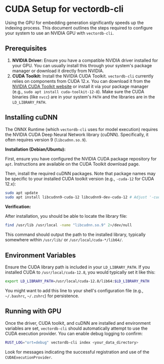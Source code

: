 # CUDA Setup for vectordb-cli

Using the GPU for embedding generation significantly speeds up the indexing process. This document outlines the steps required to configure your system to use an NVIDIA GPU with `vectordb-cli`.

## Prerequisites

1.  **NVIDIA Driver:** Ensure you have a compatible NVIDIA driver installed for your GPU. You can usually install this through your system's package manager or download it directly from NVIDIA.
2.  **CUDA Toolkit:** Install the NVIDIA CUDA Toolkit. `vectordb-cli` currently relies on components from CUDA 12.x. You can download it from the [NVIDIA CUDA Toolkit website](https://developer.nvidia.com/cuda-downloads) or install it via your package manager (e.g., `sudo apt install cuda-toolkit-12-8`). Make sure the CUDA binaries (like `nvcc`) are in your system's `PATH` and the libraries are in the `LD_LIBRARY_PATH`.

## Installing cuDNN

The ONNX Runtime (which `vectordb-cli` uses for model execution) requires the NVIDIA CUDA Deep Neural Network library (cuDNN). Specifically, it often requires version 9 (`libcudnn.so.9`).

**Installation (Debian/Ubuntu):**

First, ensure you have configured the NVIDIA CUDA package repository for `apt`. Instructions are available on the CUDA Toolkit download page.

Then, install the required cuDNN packages. Note that package names may be specific to your installed CUDA toolkit version (e.g., `-cuda-12` for CUDA 12.x):

```bash
sudo apt update
sudo apt install libcudnn9-cuda-12 libcudnn9-dev-cuda-12 # Adjust '-cuda-12' if using a different major CUDA version
```

**Verification:**

After installation, you should be able to locate the library file:

```bash
find /usr/lib /usr/local -name "libcudnn.so.9" 2>/dev/null
```

This command should output the path to the installed library, typically somewhere within `/usr/lib/` or `/usr/local/cuda-*/lib64/`.

## Environment Variables

Ensure the CUDA library path is included in your `LD_LIBRARY_PATH`. If you installed CUDA to `/usr/local/cuda-12.8`, you would typically set it like this:

```bash
export LD_LIBRARY_PATH=/usr/local/cuda-12.8/lib64:$LD_LIBRARY_PATH
```

You might want to add this line to your shell's configuration file (e.g., `~/.bashrc`, `~/.zshrc`) for persistence.

## Running with GPU

Once the driver, CUDA toolkit, and cuDNN are installed and environment variables are set, `vectordb-cli` should automatically attempt to use the CUDA execution provider. You can enable debug logging to confirm:

```bash
RUST_LOG="ort=debug" vectordb-cli index <your_data_directory>
```

Look for messages indicating the successful registration and use of the `CUDAExecutionProvider`. 
